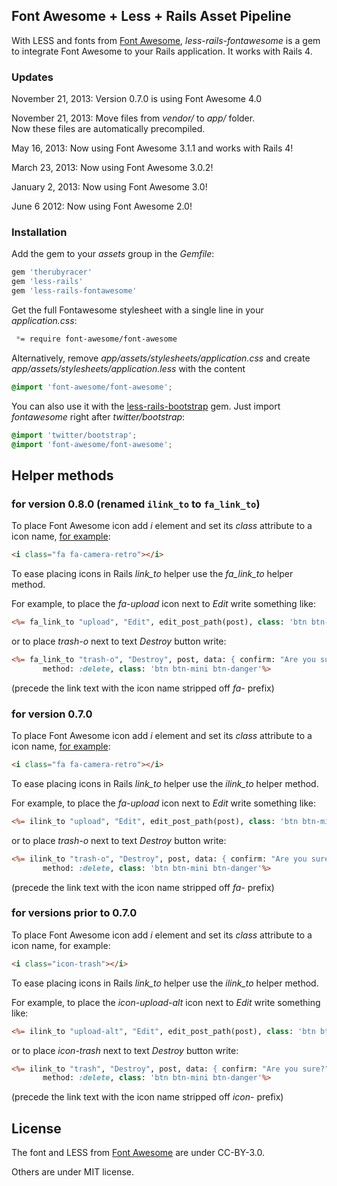 ## Font Awesome + Less + Rails Asset Pipeline

With LESS and fonts from [Font Awesome](http://fortawesome.github.io/Font-Awesome/),
*less-rails-fontawesome* is a gem to integrate Font Awesome
to your Rails application. It works with Rails 4.

### Updates

November 21, 2013: Version 0.7.0 is using Font Awesome 4.0

November 21, 2013: Move files from *vendor/* to *app/* folder.<br>
 Now these files are automatically precompiled.

May 16, 2013: Now using Font Awesome 3.1.1 and works with Rails 4!

March 23, 2013: Now using Font Awesome 3.0.2!

January 2, 2013: Now using Font Awesome 3.0!

June 6 2012: Now using Font Awesome 2.0!

### Installation

Add the gem to your *assets* group in the *Gemfile*:

```ruby
gem 'therubyracer'
gem 'less-rails'
gem 'less-rails-fontawesome'
```

Get the full Fontawesome stylesheet with a single line in your *application.css*:

```css
 *= require font-awesome/font-awesome
```

Alternatively, remove *app/assets/stylesheets/application.css*
and create *app/assets/stylesheets/application.less* with the content

```css
@import 'font-awesome/font-awesome';
```

You can also use it with
the [less-rails-bootstrap](https://github.com/metaskills/less-rails-bootstrap) gem.
Just import *fontawesome* right after *twitter/bootstrap*:

```css
@import 'twitter/bootstrap';
@import 'font-awesome/font-awesome';
```

<!-- [Simple demo](http://sharp-ocean-6085.herokuapp.com/). -->

## Helper methods

### for version 0.8.0 (renamed `ilink_to` to `fa_link_to`)

To place Font Awesome icon add *i* element and set its *class*
attribute to a icon name, [for example](http://fontawesome.io/examples/):

```html
<i class="fa fa-camera-retro"></i>
```

To ease placing icons in Rails *link_to* helper use
the *fa_link_to* helper method.

For example, to place the *fa-upload* icon next to *Edit* write something like:

```rhtml
<%= fa_link_to "upload", "Edit", edit_post_path(post), class: 'btn btn-mini' %>
```

or to place *trash-o* next to text *Destroy* button write:

```rhtml
<%= fa_link_to "trash-o", "Destroy", post, data: { confirm: "Are you sure?" },
       method: :delete, class: 'btn btn-mini btn-danger'%>
```
(precede the link text with the icon name stripped off *fa-* prefix)


### for version 0.7.0

To place Font Awesome icon add *i* element and set its *class*
attribute to a icon name, [for example](http://fontawesome.io/examples/):

```html
<i class="fa fa-camera-retro"></i>
```

To ease placing icons in Rails *link_to* helper use
the *ilink_to* helper method.

For example, to place the *fa-upload* icon next to *Edit* write something like:

```rhtml
<%= ilink_to "upload", "Edit", edit_post_path(post), class: 'btn btn-mini' %>
```

or to place *trash-o* next to text *Destroy* button write:

```rhtml
<%= ilink_to "trash-o", "Destroy", post, data: { confirm: "Are you sure?" },
       method: :delete, class: 'btn btn-mini btn-danger'%>
```
(precede the link text with the icon name stripped off *fa-* prefix)


### for versions prior to 0.7.0

To place Font Awesome icon add *i* element and set its *class*
attribute to a icon name, for example:

```html
<i class="icon-trash"></i>
```

To ease placing icons in Rails *link_to* helper use
the *ilink_to* helper method.

For example, to place the *icon-upload-alt* icon next to *Edit* write something like:

```rhtml
<%= ilink_to "upload-alt", "Edit", edit_post_path(post), class: 'btn btn-mini' %>
```

or to place *icon-trash* next to text *Destroy* button write:

```rhtml
<%= ilink_to "trash", "Destroy", post, data: { confirm: "Are you sure?" },
       method: :delete, class: 'btn btn-mini btn-danger'%>
```
(precede the link text with the icon name stripped off *icon-* prefix)


## License

The font and LESS from [Font Awesome](http://fortawesome.github.com/Font-Awesome) are under CC-BY-3.0.

Others are under MIT license.
